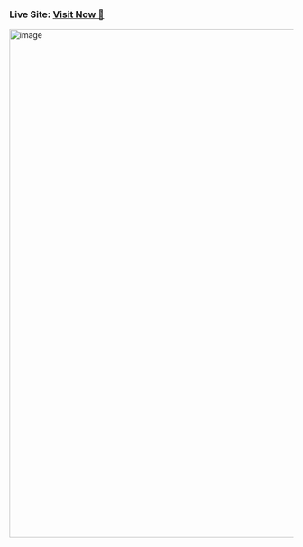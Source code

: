 
### Live Site: [Visit Now 🚀](https://bike-dekhe-kino-dot-com.netlify.app/) 

<img width="1867" height="903" alt="image" src="https://github.com/user-attachments/assets/55c189a5-b8bf-4c7f-b732-b5c579bc2325" />
